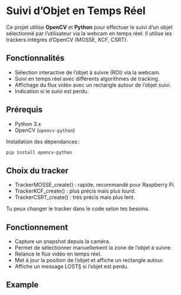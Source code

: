 # Suivi d’Objet en Temps Réel

Ce projet utilise **OpenCV** et **Python** pour effectuer le suivi d’un objet sélectionné par l’utilisateur via la webcam en temps réel. Il utilise les trackers intégrés d’OpenCV (MOSSE, KCF, CSRT).

## Fonctionnalités

- Sélection interactive de l’objet à suivre (ROI) via la webcam.
- Suivi en temps réel avec différents algorithmes de tracking.
- Affichage du flux vidéo avec un rectangle autour de l’objet suivi.
- Indication si le suivi est perdu.

## Prérequis

- Python 3.x
- OpenCV (`opencv-python`)

Installation des dépendances :

```bash
pip install opencv-python
```
## Choix du tracker

- TrackerMOSSE_create() : rapide, recommandé pour Raspberry Pi.
- TrackerKCF_create() : plus précis mais plus lourd.
- TrackerCSRT_create() : très précis mais plus lent.

Tu peux changer le tracker dans le code selon tes besoins.

## Fonctionnement

- Capture un snapshot depuis la caméra.
- Permet de sélectionner manuellement la zone de l’objet à suivre.
- Relance le flux vidéo en temps réel.
- Met à jour la position de l’objet et affiche un rectangle autour.
- Affiche un message LOST§ si l’objet est perdu.

## Example

